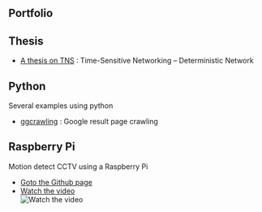 ## Portfolio

## Thesis
* [A thesis on TNS](https://kbckbc.github.io/tns/) : Time-Sensitive Networking – Deterministic Network

## Python
Several examples using python
* [ggcrawling](https://github.com/kbckbc/ggcrawling) : Google result page crawling

## Raspberry Pi
Motion detect CCTV using a Raspberry Pi
* [Goto the Github page](https://youtu.be/7APqgYY63zI)
* [Watch the video](https://youtu.be/7APqgYY63zI)\
![Watch the video](https://i.ytimg.com/vi/7APqgYY63zI/hqdefault.jpg)
